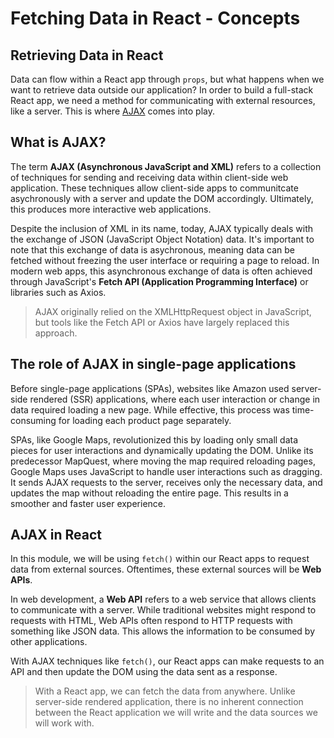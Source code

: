 # Fetching Data in React - Concepts

## Retrieving Data in React
Data can flow within a React app through `props`, but what happens when we want to retrieve data outside our application? In order to build a full-stack React app, we need a method for communicating with external resources, like a server. This is where [AJAX](https://developer.mozilla.org/en-US/docs/Glossary/AJAX) comes into play.

## What is AJAX? 
The term **AJAX (Asynchronous JavaScript and XML)** refers to a collection of techniques for sending and receiving data within client-side web application. These techniques allow client-side apps to communitcate asychronously with a server and update the DOM accordingly. Ultimately, this produces more interactive web applications. 

Despite the inclusion of XML in its name, today, AJAX typically deals with the exchange of JSON (JavaScript Object Notation) data. It's important to note that this exchange of data is asychronous, meaning data can be fetched without freezing the user interface or requiring a page to reload. In modern web apps, this asynchronous exchange of data is often achieved through JavaScript's **Fetch API (Application Programming Interface)** or libraries such as Axios.
> AJAX originally relied on the XMLHttpRequest object in JavaScript, but tools like the Fetch API or Axios have largely replaced this approach. 

## The role of AJAX in single-page applications
Before single-page applications (SPAs), websites like Amazon used server-side rendered (SSR) applications, where each user interaction or change in data required loading a new page. While effective, this process was time-consuming for loading each product page separately. 

SPAs, like Google Maps, revolutionized this by loading only small data pieces for user interactions and dynamically updating the DOM. Unlike its predecessor MapQuest, where moving the map required reloading pages, Google Maps uses JavaScript to handle user interactions such as dragging. It sends AJAX requests to the server, receives only the necessary data, and updates the map without reloading the entire page. This results in a smoother and faster user experience. 

## AJAX in React
In this module, we will be using `fetch()` within our React apps to request data from external sources. Oftentimes, these external sources will be **Web APIs**.

In web development, a **Web API** refers to a web service that allows clients to communicate with a server. While traditional websites might respond to requests with HTML, Web APIs often respond to HTTP requests with something like JSON data. This allows the information to be consumed by other applications. 

With AJAX techniques like `fetch()`, our React apps can make requests to an API and then update the DOM using the data sent as a response. 
> With a React app, we can fetch the data from anywhere. Unlike server-side rendered application, there is no inherent connection between the React application we will write and the data sources we will work with. 